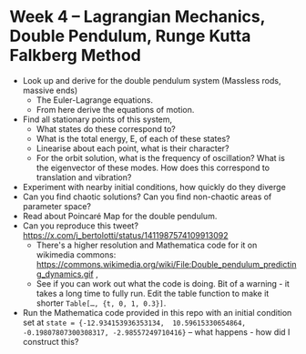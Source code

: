 # Week 4 – Lagrangian Mechanics, Double Pendulum, Runge Kutta Falkberg Method

* Look up and derive for the double pendulum system (Massless rods, massive ends)
    * The Euler-Lagrange equations.
    * From here derive the equations of motion.
* Find all stationary points of this system,
    * What states do these correspond to?
    * What is the total energy, E, of each of these states?
    * Linearise about each point, what is their character?
    * For the orbit solution, what is the frequency of oscillation? What is the eigenvector of these modes. How does this correspond to translation and vibration?
* Experiment with nearby initial conditions, how quickly do they diverge
* Can you find chaotic solutions? Can you find non-chaotic areas of parameter space?
* Read about Poincaré Map for the double pendulum.
* Can you reproduce this tweet? https://x.com/j_bertolotti/status/1411987574109913092
   * There's a higher resolution and Mathematica code for it on wikimedia commons: https://commons.wikimedia.org/wiki/File:Double_pendulum_predicting_dynamics.gif ,
   * See if you can work out what the code is doing. Bit of a warning - it takes a long time to fully run. Edit the table function to make it shorter `Table[…, {t, 0, 1, 0.3}]`.
* Run the Mathematica code provided in this repo with an initial condition set at `state = {-12.934153936353134, 
  10.59615330654864, -0.19807807300308317, -2.98557249710416}` – what happens - how did I construct this?
